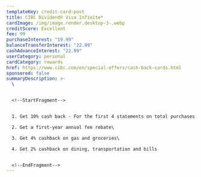 ```yaml
---
templateKey: credit-card-post
title: CIBC Dividend® Visa Infinite*
cardImage: /img/image.render.desktop-3-.webp
creditScore: Excellent
fee: 99
purchaseInterest: "19.99"
balanceTransferInterest: "22.99"
cashAdvanceInterest: "22.99"
userCategory: personal
cardCategory: rewards
href: https://www.cibc.com/en/special-offers/cash-back-cards.html
sponsered: false
summaryDescription: >-
  \


  <!--StartFragment-->


  1. Get 10% cash back - For the first 4 statements on total purchases of up to $2,000.\

  2. Get a first-year annual fee rebate\

  3. Get 4% cashback on gas and groceries\

  4. Get 2% cashback on dining, transportation and bills


  <!--EndFragment-->
---
```

